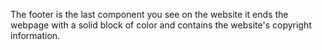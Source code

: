 The footer is the last component you see on the website it ends the webpage with a solid block of color and contains the website's copyright information.
